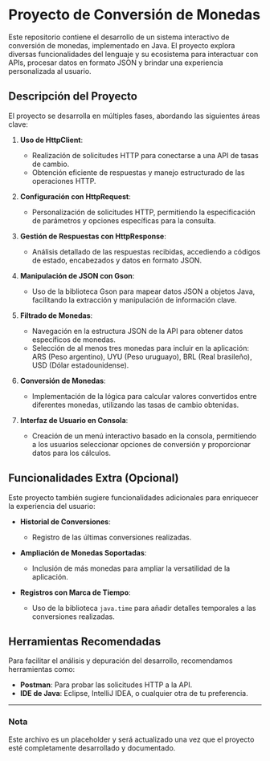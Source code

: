 # Proyecto de Conversión de Monedas

Este repositorio contiene el desarrollo de un sistema interactivo de conversión de monedas, implementado en Java. El proyecto explora diversas funcionalidades del lenguaje y su ecosistema para interactuar con APIs, procesar datos en formato JSON y brindar una experiencia personalizada al usuario.

## Descripción del Proyecto

El proyecto se desarrolla en múltiples fases, abordando las siguientes áreas clave:

1. **Uso de HttpClient**: 
   - Realización de solicitudes HTTP para conectarse a una API de tasas de cambio.
   - Obtención eficiente de respuestas y manejo estructurado de las operaciones HTTP.

2. **Configuración con HttpRequest**: 
   - Personalización de solicitudes HTTP, permitiendo la especificación de parámetros y opciones específicas para la consulta.

3. **Gestión de Respuestas con HttpResponse**: 
   - Análisis detallado de las respuestas recibidas, accediendo a códigos de estado, encabezados y datos en formato JSON.

4. **Manipulación de JSON con Gson**:
   - Uso de la biblioteca Gson para mapear datos JSON a objetos Java, facilitando la extracción y manipulación de información clave.

5. **Filtrado de Monedas**:
   - Navegación en la estructura JSON de la API para obtener datos específicos de monedas.
   - Selección de al menos tres monedas para incluir en la aplicación: ARS (Peso argentino), UYU (Peso uruguayo), BRL (Real brasileño), USD (Dólar estadounidense).

6. **Conversión de Monedas**:
   - Implementación de la lógica para calcular valores convertidos entre diferentes monedas, utilizando las tasas de cambio obtenidas.

7. **Interfaz de Usuario en Consola**:
   - Creación de un menú interactivo basado en la consola, permitiendo a los usuarios seleccionar opciones de conversión y proporcionar datos para los cálculos.

## Funcionalidades Extra (Opcional)

Este proyecto también sugiere funcionalidades adicionales para enriquecer la experiencia del usuario:

- **Historial de Conversiones**: 
  - Registro de las últimas conversiones realizadas.
  
- **Ampliación de Monedas Soportadas**:
  - Inclusión de más monedas para ampliar la versatilidad de la aplicación.

- **Registros con Marca de Tiempo**:
  - Uso de la biblioteca `java.time` para añadir detalles temporales a las conversiones realizadas.

## Herramientas Recomendadas

Para facilitar el análisis y depuración del desarrollo, recomendamos herramientas como:

- **Postman**: Para probar las solicitudes HTTP a la API.
- **IDE de Java**: Eclipse, IntelliJ IDEA, o cualquier otra de tu preferencia.

---

### **Nota**  
Este archivo es un placeholder y será actualizado una vez que el proyecto esté completamente desarrollado y documentado.
